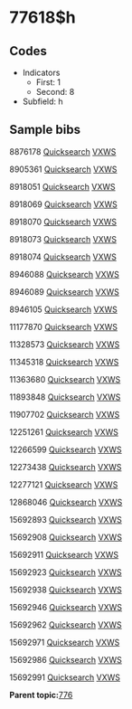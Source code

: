 # 77618$h

## Codes

-   Indicators
    -   First: 1
    -   Second: 8
-   Subfield: h

## Sample bibs

8876178 [Quicksearch](https://search.library.yale.edu/catalog/8876178) [VXWS](http://prodorbis.library.yale.edu:7014/vxws/GetHoldingsService?bibId=8876178)

8905361 [Quicksearch](https://search.library.yale.edu/catalog/8905361) [VXWS](http://prodorbis.library.yale.edu:7014/vxws/GetHoldingsService?bibId=8905361)

8918051 [Quicksearch](https://search.library.yale.edu/catalog/8918051) [VXWS](http://prodorbis.library.yale.edu:7014/vxws/GetHoldingsService?bibId=8918051)

8918069 [Quicksearch](https://search.library.yale.edu/catalog/8918069) [VXWS](http://prodorbis.library.yale.edu:7014/vxws/GetHoldingsService?bibId=8918069)

8918070 [Quicksearch](https://search.library.yale.edu/catalog/8918070) [VXWS](http://prodorbis.library.yale.edu:7014/vxws/GetHoldingsService?bibId=8918070)

8918073 [Quicksearch](https://search.library.yale.edu/catalog/8918073) [VXWS](http://prodorbis.library.yale.edu:7014/vxws/GetHoldingsService?bibId=8918073)

8918074 [Quicksearch](https://search.library.yale.edu/catalog/8918074) [VXWS](http://prodorbis.library.yale.edu:7014/vxws/GetHoldingsService?bibId=8918074)

8946088 [Quicksearch](https://search.library.yale.edu/catalog/8946088) [VXWS](http://prodorbis.library.yale.edu:7014/vxws/GetHoldingsService?bibId=8946088)

8946089 [Quicksearch](https://search.library.yale.edu/catalog/8946089) [VXWS](http://prodorbis.library.yale.edu:7014/vxws/GetHoldingsService?bibId=8946089)

8946105 [Quicksearch](https://search.library.yale.edu/catalog/8946105) [VXWS](http://prodorbis.library.yale.edu:7014/vxws/GetHoldingsService?bibId=8946105)

11177870 [Quicksearch](https://search.library.yale.edu/catalog/11177870) [VXWS](http://prodorbis.library.yale.edu:7014/vxws/GetHoldingsService?bibId=11177870)

11328573 [Quicksearch](https://search.library.yale.edu/catalog/11328573) [VXWS](http://prodorbis.library.yale.edu:7014/vxws/GetHoldingsService?bibId=11328573)

11345318 [Quicksearch](https://search.library.yale.edu/catalog/11345318) [VXWS](http://prodorbis.library.yale.edu:7014/vxws/GetHoldingsService?bibId=11345318)

11363680 [Quicksearch](https://search.library.yale.edu/catalog/11363680) [VXWS](http://prodorbis.library.yale.edu:7014/vxws/GetHoldingsService?bibId=11363680)

11893848 [Quicksearch](https://search.library.yale.edu/catalog/11893848) [VXWS](http://prodorbis.library.yale.edu:7014/vxws/GetHoldingsService?bibId=11893848)

11907702 [Quicksearch](https://search.library.yale.edu/catalog/11907702) [VXWS](http://prodorbis.library.yale.edu:7014/vxws/GetHoldingsService?bibId=11907702)

12251261 [Quicksearch](https://search.library.yale.edu/catalog/12251261) [VXWS](http://prodorbis.library.yale.edu:7014/vxws/GetHoldingsService?bibId=12251261)

12266599 [Quicksearch](https://search.library.yale.edu/catalog/12266599) [VXWS](http://prodorbis.library.yale.edu:7014/vxws/GetHoldingsService?bibId=12266599)

12273438 [Quicksearch](https://search.library.yale.edu/catalog/12273438) [VXWS](http://prodorbis.library.yale.edu:7014/vxws/GetHoldingsService?bibId=12273438)

12277121 [Quicksearch](https://search.library.yale.edu/catalog/12277121) [VXWS](http://prodorbis.library.yale.edu:7014/vxws/GetHoldingsService?bibId=12277121)

12868046 [Quicksearch](https://search.library.yale.edu/catalog/12868046) [VXWS](http://prodorbis.library.yale.edu:7014/vxws/GetHoldingsService?bibId=12868046)

15692893 [Quicksearch](https://search.library.yale.edu/catalog/15692893) [VXWS](http://prodorbis.library.yale.edu:7014/vxws/GetHoldingsService?bibId=15692893)

15692908 [Quicksearch](https://search.library.yale.edu/catalog/15692908) [VXWS](http://prodorbis.library.yale.edu:7014/vxws/GetHoldingsService?bibId=15692908)

15692911 [Quicksearch](https://search.library.yale.edu/catalog/15692911) [VXWS](http://prodorbis.library.yale.edu:7014/vxws/GetHoldingsService?bibId=15692911)

15692923 [Quicksearch](https://search.library.yale.edu/catalog/15692923) [VXWS](http://prodorbis.library.yale.edu:7014/vxws/GetHoldingsService?bibId=15692923)

15692938 [Quicksearch](https://search.library.yale.edu/catalog/15692938) [VXWS](http://prodorbis.library.yale.edu:7014/vxws/GetHoldingsService?bibId=15692938)

15692946 [Quicksearch](https://search.library.yale.edu/catalog/15692946) [VXWS](http://prodorbis.library.yale.edu:7014/vxws/GetHoldingsService?bibId=15692946)

15692962 [Quicksearch](https://search.library.yale.edu/catalog/15692962) [VXWS](http://prodorbis.library.yale.edu:7014/vxws/GetHoldingsService?bibId=15692962)

15692971 [Quicksearch](https://search.library.yale.edu/catalog/15692971) [VXWS](http://prodorbis.library.yale.edu:7014/vxws/GetHoldingsService?bibId=15692971)

15692986 [Quicksearch](https://search.library.yale.edu/catalog/15692986) [VXWS](http://prodorbis.library.yale.edu:7014/vxws/GetHoldingsService?bibId=15692986)

15692991 [Quicksearch](https://search.library.yale.edu/catalog/15692991) [VXWS](http://prodorbis.library.yale.edu:7014/vxws/GetHoldingsService?bibId=15692991)

**Parent topic:**[776](../../tags/776/776.md)

